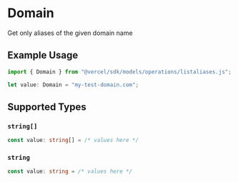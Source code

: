 # Domain

Get only aliases of the given domain name

## Example Usage

```typescript
import { Domain } from "@vercel/sdk/models/operations/listaliases.js";

let value: Domain = "my-test-domain.com";
```

## Supported Types

### `string[]`

```typescript
const value: string[] = /* values here */
```

### `string`

```typescript
const value: string = /* values here */
```

